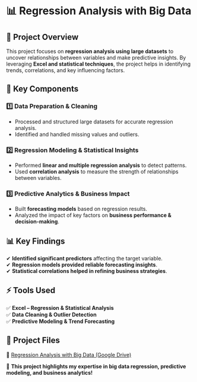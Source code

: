 # 📊 Regression Analysis with Big Data  

## 📌 Project Overview  
This project focuses on **regression analysis using large datasets** to uncover relationships between variables and make predictive insights. By leveraging **Excel and statistical techniques**, the project helps in identifying trends, correlations, and key influencing factors.  

## 🔹 Key Components  

### **1️⃣ Data Preparation & Cleaning**  
- Processed and structured large datasets for accurate regression analysis.  
- Identified and handled missing values and outliers.  

### **2️⃣ Regression Modeling & Statistical Insights**  
- Performed **linear and multiple regression analysis** to detect patterns.  
- Used **correlation analysis** to measure the strength of relationships between variables.  

### **3️⃣ Predictive Analytics & Business Impact**  
- Built **forecasting models** based on regression results.  
- Analyzed the impact of key factors on **business performance & decision-making**.  

## 📊 Key Findings  
✔ **Identified significant predictors** affecting the target variable.  
✔ **Regression models provided reliable forecasting insights**.  
✔ **Statistical correlations helped in refining business strategies**.  

## ⚡ Tools Used  
✅ **Excel – Regression & Statistical Analysis**  
✅ **Data Cleaning & Outlier Detection**  
✅ **Predictive Modeling & Trend Forecasting**  

## 📂 Project Files  
🔹 [Regression Analysis with Big Data (Google Drive)](https://docs.google.com/spreadsheets/d/100DvfT4RWfHMPWB8vzXyWNVyn1kp_jpV/edit?usp=sharing&ouid=117966688118699972105&rtpof=true&sd=true)  

🚀 **This project highlights my expertise in big data regression, predictive modeling, and business analytics!**  
